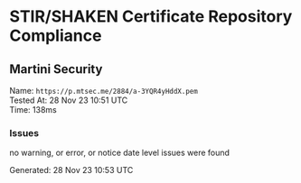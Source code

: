 # STIR/SHAKEN Certificate Repository Compliance

## Martini Security

Name: `https://p.mtsec.me/2884/a-3YQR4yHddX.pem`\
Tested At: 28 Nov 23 10:51 UTC\
Time: 138ms

### Issues

no warning, or error, or notice date level issues were found

Generated: 28 Nov 23 10:53 UTC